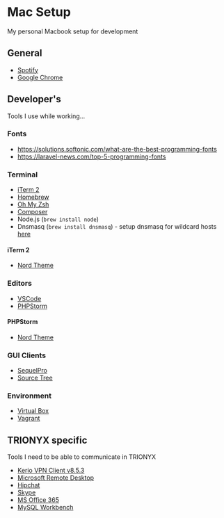 # Mac Setup

My personal Macbook setup for development

## General

- [Spotify](https://www.spotify.com)
- [Google Chrome](https://www.google.com/chrome/index.html)

## Developer's

Tools I use while working...

### Fonts

- https://solutions.softonic.com/what-are-the-best-programming-fonts
- https://laravel-news.com/top-5-programming-fonts

### Terminal

- [iTerm 2](https://www.iterm2.com/)
- [Homebrew](https://brew.sh/)
- [Oh My Zsh](https://github.com/robbyrussell/oh-my-zsh)
- [Composer](https://getcomposer.org/)
- Node.js (`brew install node`)
- Dnsmasq (`brew install dnsmasq`) - setup dnsmasq for wildcard hosts [here](https://gist.github.com/tgustinak/5c71329bf441167ad865e92bcb7ed035)

#### iTerm 2

- [Nord Theme](https://github.com/arcticicestudio/nord-iterm2)

### Editors

- [VSCode](https://code.visualstudio.com/)
- [PHPStorm](https://www.jetbrains.com/phpstorm/)

#### PHPStorm

- [Nord Theme](https://github.com/arcticicestudio/nord-intellij-idea-syntax)

### GUI Clients

- [SequelPro](https://www.sequelpro.com/)
- [Source Tree](https://www.sourcetreeapp.com/)

### Environment

- [Virtual Box](https://www.virtualbox.org/wiki/Downloads)
- [Vagrant](https://www.vagrantup.com/downloads.html)


## TRIONYX specific

Tools I need to be able to communicate in TRIONYX

- [Kerio VPN Client v8.5.3](http://cdn.kerio.com/dwn/control/control-8.5.3-3469/kerio-control-vpnclient-8.5.3-3469-mac.dmg)
- [Microsoft Remote Desktop](https://itunes.apple.com/us/app/microsoft-remote-desktop-8-0/id715768417?mt=12)
- [Hipchat](https://www.hipchat.com/downloads)
- [Skype](https://www.skype.com/en/get-skype/)
- [MS Office 365](https://www.office.com)
- [MySQL Workbench](https://dev.mysql.com/downloads/workbench/)
